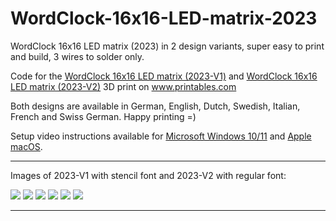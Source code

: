 # WordClock-16x16-LED-matrix-2023

WordClock 16x16 LED matrix (2023) in 2 design variants, super easy to print and build, 3 wires to solder only.

Code for the <a href="https://www.printables.com/de/model/350568-wordclock-16x16-led-matrix-2023-v1">WordClock 16x16 LED matrix (2023-V1)</a> and <a href="https://www.printables.com/de/model/361861-wordclock-16x16-led-matrix-2023-v2">WordClock 16x16 LED matrix (2023-V2)</a> 3D print on <a href="https://www.printables.com">www.printables.com</a>

Both designs are available in German, English, Dutch, Swedish, Italian, French and Swiss German. Happy printing =)

Setup video instructions available for <a href="https://www.youtube.com/watch?v=BrVKY1sfZgI">Microsoft Windows 10/11</a> and <a href="https://www.youtube.com/watch?v=GptDFKhga0k">Apple macOS</a>.

<hr>

Images of 2023-V1 with stencil font and 2023-V2 with regular font:

<img src="./Images/IMG_0691.jpg">

<img src="./Images/A0B50A9B-8A43-4066-939B-C25B38242FDF.jpeg">

<img src="./Images/IMG_0780.jpg">

<img src="./Images/IMG_0782.jpg">

<img src="./Images/04F3C646-BF92-463D-916B-8CA1D0746592.jpeg">

<img src="./Images/A12FEE7D-2579-4C27-B388-DBDE1936FC87.jpeg">

<hr>
